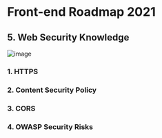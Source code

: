 # Front-end Roadmap 2021

## 5. Web Security Knowledge

![image](https://user-images.githubusercontent.com/24728385/106382466-2302d600-6403-11eb-9a85-d7f17c99ca57.png)

### 1. HTTPS

### 2. Content Security Policy

### 3. CORS

### 4. OWASP Security Risks